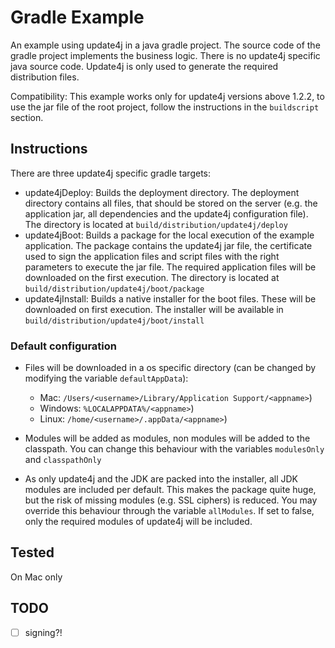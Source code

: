 # Gradle Example

An example using update4j in a java gradle project. The source code of the gradle project implements the business logic.
There is no update4j specific java source code. Update4j is only used to generate the required distribution files.

Compatibility: This example works only for update4j versions above 1.2.2, to use the jar file of the root project, 
follow the instructions in the ``buildscript`` section.

## Instructions

There are three update4j specific gradle targets:

- update4jDeploy: Builds the deployment directory. The deployment directory contains all files, that should be stored on
  the server (e.g. the application jar, all dependencies and the update4j configuration file). The directory is located 
  at ``build/distribution/update4j/deploy``
- update4jBoot: Builds a package for the local execution of the example application. The package contains the update4j 
  jar file, the certificate used to sign the application files and script files with the right parameters to execute the 
  jar file. The required application files will be downloaded on the first execution. The directory is located  at 
  ``build/distribution/update4j/boot/package``
- update4jInstall: Builds a native installer for the boot files. These will be downloaded on first execution. The installer 
  will be available in ``build/distribution/update4j/boot/install``



### Default configuration

- Files will be downloaded in a os specific directory (can be changed by modifying the variable ``defaultAppData``):
  - Mac: ``/Users/<username>/Library/Application Support/<appname>``)
  - Windows: ``%LOCALAPPDATA%/<appname>``)
  - Linux: ``/home/<username>/.appData/<appname>``)
  
- Modules will be added as modules, non modules will be added to the classpath. You can change this behaviour with the 
  variables ``modulesOnly`` and ``classpathOnly``

- As only update4j and the JDK are packed into the installer, all JDK modules are included per default. This makes the 
  package quite huge, but the risk of missing modules (e.g. SSL ciphers) is reduced. You may override this behaviour 
  through the variable ``allModules``. If set to false, only the required modules of update4j will be included.

## Tested

On Mac only

## TODO

- [ ] signing?!

